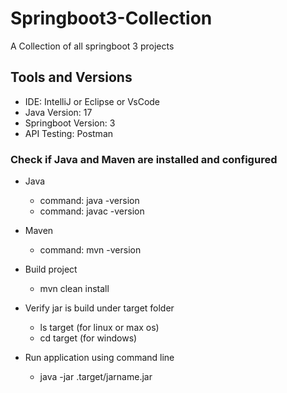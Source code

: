 # Springboot3-Collection
A Collection of all springboot 3 projects

## Tools and Versions
- IDE: IntelliJ or Eclipse or VsCode
- Java Version: 17
- Springboot Version: 3
- API Testing: Postman

### Check if Java and Maven are installed and configured
- Java
  - command: java -version
  - command: javac -version

- Maven
  - command: mvn -version
 
- Build project
  -  mvn clean install
 
- Verify jar is build under target folder
  - ls target (for linux or max os)
  - cd target (for windows)

- Run application using command line
  - java -jar .target/jarname.jar
